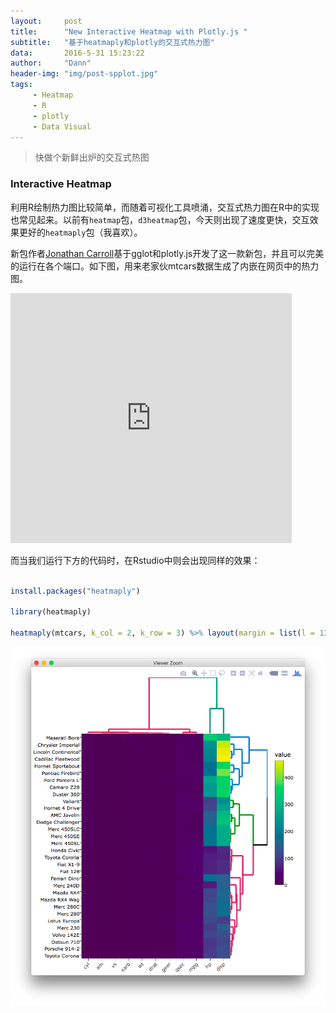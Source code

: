 ```yaml
---
layout:     post
title:      "New Interactive Heatmap with Plotly.js "
subtitle:   "基于heatmaply和plotly的交互式热力图"
data:       2016-5-31 15:23:22
author:     "Dann"
header-img: "img/post-spplot.jpg"
tags:
     - Heatmap
     - R
     - plotly
     - Data Visual
---
```


> 快做个新鲜出炉的交互式热图

### Interactive Heatmap

利用R绘制热力图比较简单，而随着可视化工具喷涌，交互式热力图在R中的实现也常见起来。以前有`heatmap`包，`d3heatmap`包，今天则出现了速度更快，交互效果更好的`heatmaply`包（我喜欢）。

新包作者<a href="https://gist.github.com/jonocarroll">Jonathan Carroll</a>基于gglot和plotly.js开发了这一款新包，并且可以完美的运行在各个端口。如下图，用来老家伙mtcars数据生成了内嵌在网页中的热力图。

<iframe src="https://plot.ly/~talgalili/23.embed" width="450" height="400" frameborder="0" scrolling="no"></iframe>

而当我们运行下方的代码时，在Rstudio中则会出现同样的效果：

```r

install.packages("heatmaply")

library(heatmaply)

heatmaply(mtcars, k_col = 2, k_row = 3) %>% layout(margin = list(l = 130, b = 40))
```
![img](/img/in-post/heatmap.png)

